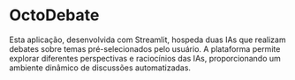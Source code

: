 # OctoDebate
Esta aplicação, desenvolvida com Streamlit, hospeda duas IAs que realizam debates sobre temas pré-selecionados pelo usuário. A plataforma permite explorar diferentes perspectivas e raciocínios das IAs, proporcionando um ambiente dinâmico de discussões automatizadas.
